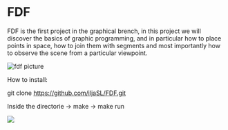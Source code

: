 # FDF

FDF is the first project in the graphical brench, in this project we will discover the basics of graphic programming, and in particular how to place points in space, how to join them with segments and most importantly how to observe the scene from a particular viewpoint.

![fdf picture](https://github.com/iljaSL/FDF-/blob/master/picture/Screen%20Shot%202020-01-30%20at%204.58.15%20PM.png)

How to install:

git clone https://github.com/iljaSL/FDF.git

Inside the directorie -> make -> make run

![](https://px.gfycat.com/px.gif?gfyid=obedientsickamericanbadger&context=%2Fobedientsickamericanbadger&app_id=com.gfycat.website&utc=29246994-8cce-4312-8446-7a522ca4e911&stc=847d8027-50b4-4a7d-a762-01373c3a9c9e&cache=1580399024343)

